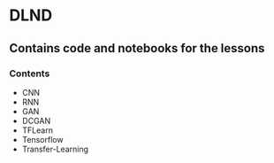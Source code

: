 # DLND
## Contains code and notebooks for the lessons
### Contents
* CNN
* RNN 
* GAN
* DCGAN
* TFLearn
* Tensorflow
* Transfer-Learning
